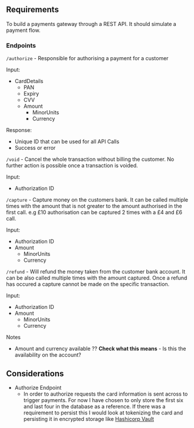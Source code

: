 

## Requirements
To build a payments gateway through a REST API. It should simulate a payment flow. 



### Endpoints 
`/authorize` - Responsible for authorising a payment for a customer

Input:
* CardDetails
  * PAN 
  * Expiry 
  * CVV
  * Amount
    * MinorUnits
    * Currency

Response:
* Unique ID that can be used for all API Calls
* Success or error

`/void` - Cancel the whole transaction without billing the customer. 
No further action is possible once a transaction is voided.

Input:
* Authorization ID

`/capture` - Capture money on the customers bank. 
It can be called multiple times with the amount that is not greater to the amount authorised in the first call.
e.g £10 authorisation can be captured 2 times with a £4 and £6 call.

Input: 
* Authorization ID
* Amount 
  * MinorUnits
  * Currency

`/refund` - Will refund the money taken from the customer bank account. It can be also called multiple times with the amount captured.
Once a refund has occured a capture cannot be made on the specific transaction. 

Input:
* Authorization ID
* Amount
  * MinorUnits 
  * Currency


Notes
* Amount and currency available ?? **Check what this means** - Is this the availability on the account?


## Considerations
* Authorize Endpoint
  * In order to authorize requests the card information is sent across to trigger payments. 
   For now I have chosen to only store the first six and last four in the database as a reference. 
  If there was a requirement to persist this I would look at tokenizing the card and persisting it in encrypted storage like
  [Hashicorp Vault](https://www.vaultproject.io/)

